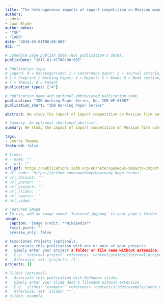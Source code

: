 ```yaml
---
title: "The heterogeneous impacts of import competition on Mexican manufacturing plants4"
authors:
- admin
- Juan Blyde
author_notes:
- "TSE"
- "IADB"
date: "2018-09-01T00:00:00Z"
doi: ""

# Schedule page publish date (NOT publication's date).
publishDate: "2017-01-01T00:00:00Z"

# Publication type.
# Legend: 0 = Uncategorized; 1 = Conference paper; 2 = Journal article;
# 3 = Preprint / Working Paper; 4 = Report; 5 = Book; 6 = Book section;
# 7 = Thesis; 8 = Patent
publication_types: ["4"]

# Publication name and optional abbreviated publication name.
publication: "IDB Working Paper Series, No. IDB-WP-01087"
publication_short: "IDB Working Paper Series"

abstract: We study the impact of import competition on Mexican firm outcomes between 2003 and 2013 by exploiting variation in import penetration across industries. Focusing on the increase in import competition from China that Mexico experienced during this period, we find that the trade shock induced a decline in employment, sales, exports, and productivity. Importantly, the results show that the average impact hides significant heterogeneity effects, with smaller and less efficient plants experiencing the largest adjustments, while the most efficient plants exhibited relatively minor effects and, for some outcomes, no effects at all. The existence of heterogeneous impacts across establishments is consistent with other sets of findingsfor instance, that the productivity gap between small and large plants has been increasing over time and that the reallocation of resources has been productivity-enhancing, particularly in sectors that have experienced large-scale import penetration from China.

# Summary. An optional shortened abstract.
summary: We study the impact of import competition on Mexican firm outcomes between 2003 and 2013 by exploiting variation in import penetration across industries.

tags:
- Source Themes
featured: false

# links: 
# - name: ""
#   url: ""
url_pdf: https://publications.iadb.org/en/heterogeneous-impacts-import-competition-mexican-manufacturing-plants
# url_code: 'https://github.com/wowchemy/wowchemy-hugo-themes'
# url_dataset: ''
# url_poster: ''
# url_project: ''
# url_slides: ''
# url_source: ''
# url_video: ''

# Featured image
# To use, add an image named `featured.jpg/png` to your page's folder. 
image:
  caption: 'Image credit: **Wikipedia**
  focal_point: ""
  preview_only: false

# Associated Projects (optional).
#   Associate this publication with one or more of your projects.
#   Simply enter your project's folder or file name without extension.
#   E.g. `internal-project` references `content/project/internal-project/index.md`.
#   Otherwise, set `projects: []`.
projects: []

# Slides (optional).
#   Associate this publication with Markdown slides.
#   Simply enter your slide deck's filename without extension.
#   E.g. `slides: "example"` references `content/slides/example/index.md`.
#   Otherwise, set `slides: ""`.
# slides: example
---
```




